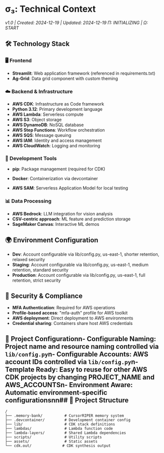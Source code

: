 # σ₃: Technical Context
*v1.0 | Created: 2024-12-19 | Updated: 2024-12-19*
*Π: INITIALIZING | Ω: START*

## 🛠️ Technology Stack

### 🖥️ Frontend
- **Streamlit**: Web application framework (referenced in requirements.txt)
- **Ag-Grid**: Data grid component with custom theming

### ☁️ Backend & Infrastructure
- **AWS CDK**: Infrastructure as Code framework
- **Python 3.12**: Primary development language
- **AWS Lambda**: Serverless compute
- **AWS S3**: Object storage
- **AWS DynamoDB**: NoSQL database
- **AWS Step Functions**: Workflow orchestration
- **AWS SQS**: Message queuing
- **AWS IAM**: Identity and access management
- **AWS CloudWatch**: Logging and monitoring

### 🔧 Development Tools
- **pip**: Package management (required for CDK)
- **Docker**: Containerization via devcontainer

- **AWS SAM**: Serverless Application Model for local testing

### 📊 Data Processing
- **AWS Bedrock**: LLM integration for vision analysis
- **CSV-centric approach**: ML feature and prediction storage
- **SageMaker Canvas**: Interactive ML demos

## 🌍 Environment Configuration
- **Dev**: Account configurable via lib/config.py, us-east-1, shorter retention, relaxed security
- **Staging**: Account configurable via lib/config.py, us-east-1, medium retention, standard security
- **Production**: Account configurable via lib/config.py, us-east-1, full retention, strict security

## 🔐 Security & Compliance
- **MFA Authentication**: Required for AWS operations
- **Profile-based access**: "mfa-auth" profile for AWS toolkit
- **AWS deployment**: Direct deployment to AWS environments
- **Credential sharing**: Containers share host AWS credentials

## 🔧 Project Configurationn- **Configurable Naming**: Project name and resource naming controlled via `lib/config.py`n- **Configurable Accounts**: AWS account IDs controlled via `lib/config.py`n- **Template Ready**: Easy to reuse for other AWS CDK projects by changing PROJECT_NAME and AWS_ACCOUNTSn- **Environment Aware**: Automatic environment-specific configurationsnn## 📁 Project Structure
```
/
├── .memory-bank/          # CursorRIPER memory system
├── .devcontainer/         # Development container config
├── lib/                   # CDK stack definitions
├── lambdas/               # Lambda function code
├── lambda-layers/         # Shared Lambda dependencies
├── scripts/               # Utility scripts
├── assets/                # Static assets
└── cdk.out/              # CDK synthesis output
```